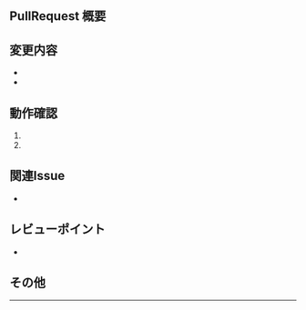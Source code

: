 ## PullRequest 概要

<!-- PR の目的・背景を簡潔に記載 -->

## 変更内容

<!-- 行った変更・追加を箇条書きで記載 -->

*
*

## 動作確認

<!-- 該当箇所の動作確認手順やスクリーンショットなど -->

1.
2.

## 関連Issue

<!-- 関連する Issue 番号やリンクを記載 -->

*

## レビューポイント

<!-- 特に見てほしい箇所や注意点 -->

*

## その他

<!-- 補足情報や次に行うタスクなど -->

---
